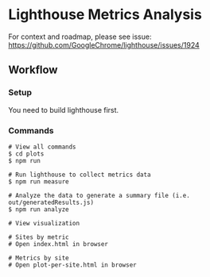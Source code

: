 # Lighthouse Metrics Analysis

For context and roadmap, please see issue:
https://github.com/GoogleChrome/lighthouse/issues/1924

## Workflow

### Setup

You need to build lighthouse first.

### Commands

```
# View all commands
$ cd plots
$ npm run

# Run lighthouse to collect metrics data
$ npm run measure

# Analyze the data to generate a summary file (i.e. out/generatedResults.js)
$ npm run analyze

# View visualization

# Sites by metric
# Open index.html in browser

# Metrics by site
# Open plot-per-site.html in browser
```

